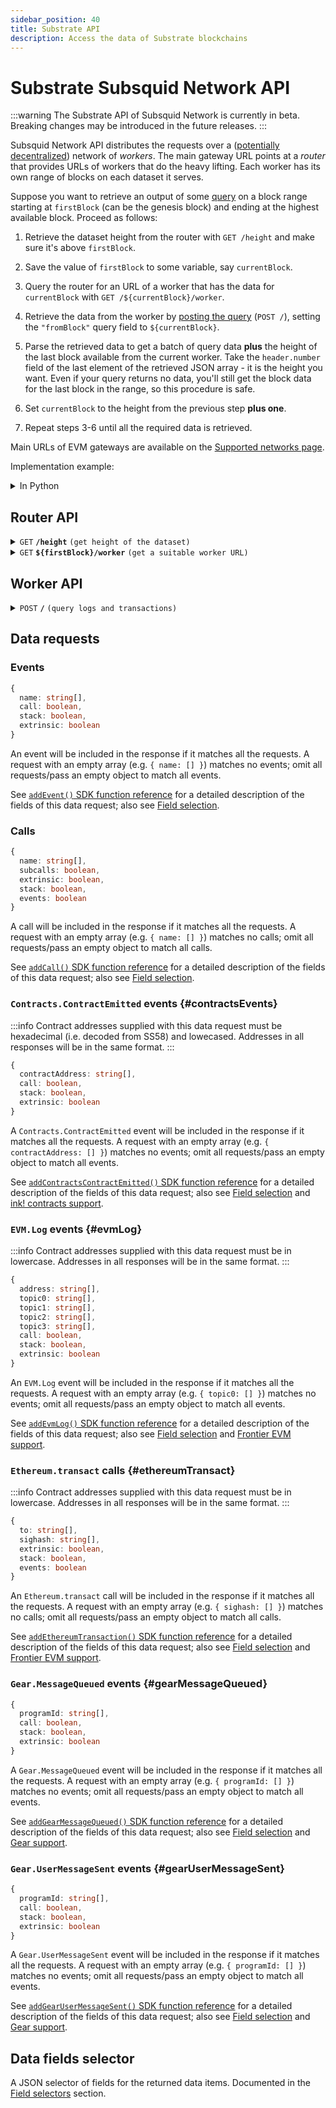 ```yaml
---
sidebar_position: 40
title: Substrate API
description: Access the data of Substrate blockchains
---
```


# Substrate Subsquid Network API

:::warning
The Substrate API of Subsquid Network is currently in beta. Breaking changes may be introduced in the future releases.
:::

Subsquid Network API distributes the requests over a ([potentially decentralized](/subsquid-network/public)) network of _workers_. The main gateway URL points at a _router_ that provides URLs of workers that do the heavy lifting. Each worker has its own range of blocks on each dataset it serves.

Suppose you want to retrieve an output of some [query](#worker-api) on a block range starting at `firstBlock` (can be the genesis block) and ending at the highest available block. Proceed as follows:

1. Retrieve the dataset height from the router with `GET /height` and make sure it's above `firstBlock`.

2. Save the value of `firstBlock` to some variable, say `currentBlock`.

3. Query the router for an URL of a worker that has the data for `currentBlock` with `GET /${currentBlock}/worker`.

4. Retrieve the data from the worker by [posting the query](#worker-api) (`POST /`), setting the `"fromBlock"` query field to `${currentBlock}`.

5. Parse the retrieved data to get a batch of query data **plus** the height of the last block available from the current worker. Take the `header.number` field of the last element of the retrieved JSON array - it is the height you want. Even if your query returns no data, you'll still get the block data for the last block in the range, so this procedure is safe.

6. Set `currentBlock` to the height from the previous step **plus one**.

7. Repeat steps 3-6 until all the required data is retrieved.

Main URLs of EVM gateways are available on the [Supported networks page](/subsquid-network/reference/substrate-networks).

Implementation example:

<details>

<summary>In Python</summary>

```python
def get_text(url: str) -> str:
    res = requests.get(url)
    res.raise_for_status()
    return res.text


def dump(
    gateway_url: str,
    query: Query,
    first_block: int,
    last_block: int
) -> None:
    assert 0 <= first_block <= last_block
    query = dict(query)  # copy query to mess with it later

    dataset_height = int(get_text(f'{gateway_url}/height'))
    next_block = first_block
    last_block = min(last_block, dataset_height)

    while next_block <= last_block:
        worker_url = get_text(f'{gateway_url}/{next_block}/worker')

        query['fromBlock'] = next_block
        query['toBlock'] = last_block
        res = requests.post(worker_url, json=query)
        res.raise_for_status()
        blocks = res.json()

        last_processed_block = blocks[-1]['header']['number']
        next_block = last_processed_block + 1
        for block in blocks:
            print(json.dumps(block))
```
Full code [here](https://gist.github.com/eldargab/2e007a293ac9f82031d023f1af581a7d).

</details>

## Router API

<details>

<summary><code>GET</code> <code><b>/height</b></code> <code>(get height of the dataset)</code></summary>

**Example response:** `20856599`.

</details>

<details>

<summary><code>GET</code> <code><b>$&#123;firstBlock&#125;/worker</b></code> <code>(get a suitable worker URL)</code></summary>

The returned worker is capable of processing `POST /` requests in which the `"fromBlock"` field is equal to `${firstBlock}`.

**Example response:** `https://rb05.sqd-archive.net/worker/query/czM6Ly9wb2xrYWRvdC00`.

</details>

## Worker API

<details>

<summary><code>POST</code> <code><b>/</b></code> <code>(query logs and transactions)</code></summary>

##### Query Fields

- **type**: `"substrate"`
- **fromBlock**: Block number to start from (inclusive).
- **toBlock**: (optional) Block number to end on (inclusive). If this is not given, the query will go on for a fixed amount of time or until it reaches the height of the dataset.
- **includeAllBlocks**: (optional) If true, Subsquid Network workers will include blocks that contain no data selected by data requests into their responses.
- **fields**: (optional) A [selector](#data-fields-selector) of data fields to retrieve. Common for all data items.
- **events**: (optional) A list of [event requests](#events).
- **calls**: (optional) A list of [call requests](#calls).
- **contractsEvents**: (optional) A list of [Contracts.ContractEmitted event requests](#contractsEvents).
- **evmLogs**: (optional) A list of [EVM.Log event requests](#evmLog).
- **ethereumTransactions**: (optional) A list of [Ethereum.transact call requests](#ethereumTransact).
- **gearMessagesQueued**: (optional) A list of [Gear.MessageQueued event requests](#gearMessageQueued).
- **gearUserMessagesSent**: (optional) A list of [Gear.UserMessageSent event requests](#gearUserMessageSent).

The response is a JSON array of per-block data items that covers a block range starting from `fromBlock`. The last block of the range is determined by the worker. You can find it by looking at the `header.number` field of the last element in the response array.

The first and the last block in the range are returned even if all data requests return no data for the range.

In most cases the returned range will not contain all the range requested by the user (i.e. the last block of the range will not be `toBlock`). To continue, [retrieve a new worker URL](#router-api) for blocks starting at the end of the current range *plus one block* and repeat the query with an updated value of `fromBlock`.

<details>

<summary>

##### Example Request
</summary>

```json
{
  "type": "substrate",
  "fromBlock": 4669000,
  "toBlock":4669010,
  "fields": {
    "event": {
      "name": true,
      "args": true
    },
    "call": {
      "name": true,
      "args": true   
    }               
  },
  "events": [
    {        
      "name": ["Balances.Transfer"] 
    }              
  ]              
}
```
Run
```bash
curl https://v2.archive.subsquid.io/network/<your-network>/4669000/worker
```
to get an URL of a worker capable of processing this query.

</details>

<details>

<summary>

##### Example Response
</summary>

Note that the last block in the range is included despite having no matching events.

```json
[
  {
    "header": {
      "number": 4669000,
      "hash": "0xa4667263922a1f71708993dc923b974bdece3a117538d3654f44ace403e6614f",
      "parentHash": "0x068d9e6dc7f3245df45a00a6a18ed1a07e64a53997f5f3f89e8b09c9db267b2b"
    },
    "events": []
  },
  {
    "header": {
      "number": 4669005,
      "hash": "0x7ae89bccf9d8a3fcb33b9310bff5d83aaf905099e32dd7766443c9b96143cde9",
      "parentHash": "0x36c515ee7a74db78a4ddee5734e8a79440e08bafd7e440886c7fcfd0d6389088"
    },
    "events": [
      {
        "index": 1,
        "extrinsicIndex": 1,
        "callAddress": [],
        "name": "Balances.Transfer",
        "args": [
          "0x3a7b188d341fcd76ffdc8e684ac26c1e0720e35ca01b3f7c2308c3bde14571c2",
          "0x8cdbbe675b1ea872e9f4b1d1f7258c3757b4247ef4e4d8f5d3a600d2a6dc7e59",
          "378293330000"
        ]
      }
    ]
  },
  {
    "header": {
      "number": 4669010,
      "hash": "0xbfd4448702ab2def722c6638c3d2062b7ca2cd62f71801ab467b1484bcb259a6",
      "parentHash": "0x5cb9bfcd169b9cacfa8f3b58212c151fc69e5cadf661162cd88f221888420942"
    },
    "events": []
  }
]
```
</details>

</details>

## Data requests

### Events

```ts
{
  name: string[],
  call: boolean,
  stack: boolean,
  extrinsic: boolean
}
```

An event will be included in the response if it matches all the requests. A request with an empty array (e.g. `{ name: [] }`) matches no events; omit all requests/pass an empty object to match all events.

See [`addEvent()` SDK function reference](/sdk/reference/processors/substrate-batch/data-requests/#events) for a detailed description of the fields of this data request; also see [Field selection](/sdk/reference/processors/substrate-batch/field-selection).

### Calls

```ts
{
  name: string[],
  subcalls: boolean,
  extrinsic: boolean,
  stack: boolean,
  events: boolean
}
```

A call will be included in the response if it matches all the requests. A request with an empty array (e.g. `{ name: [] }`) matches no calls; omit all requests/pass an empty object to match all calls.

See [`addCall()` SDK function reference](/sdk/reference/processors/substrate-batch/data-requests/#calls) for a detailed description of the fields of this data request; also see [Field selection](/sdk/reference/processors/substrate-batch/field-selection).

### `Contracts.ContractEmitted` events {#contractsEvents}

:::info
Contract addresses supplied with this data request must be hexadecimal (i.e. decoded from SS58) and lowecased. Addresses in all responses will be in the same format.
:::

```ts
{
  contractAddress: string[],
  call: boolean,
  stack: boolean,
  extrinsic: boolean
}
```

A `Contracts.ContractEmitted` event will be included in the response if it matches all the requests. A request with an empty array (e.g. `{ contractAddress: [] }`) matches no events; omit all requests/pass an empty object to match all events.

See [`addContractsContractEmitted()` SDK function reference](/sdk/reference/processors/substrate-batch/data-requests/#addcontractscontractemitted) for a detailed description of the fields of this data request; also see [Field selection](/sdk/reference/processors/substrate-batch/field-selection) and [ink! contracts support](/sdk/resources/substrate/ink).

### `EVM.Log` events {#evmLog}

:::info
Contract addresses supplied with this data request must be in lowercase. Addresses in all responses will be in the same format.
:::

```ts
{
  address: string[],
  topic0: string[],
  topic1: string[],
  topic2: string[],
  topic3: string[],
  call: boolean,
  stack: boolean,
  extrinsic: boolean
}
```
An `EVM.Log` event will be included in the response if it matches all the requests. A request with an empty array (e.g. `{ topic0: [] }`) matches no events; omit all requests/pass an empty object to match all events.

See [`addEvmLog()` SDK function reference](/sdk/reference/processors/substrate-batch/data-requests/#addevmlog) for a detailed description of the fields of this data request; also see [Field selection](/sdk/reference/processors/substrate-batch/field-selection) and [Frontier EVM support](/sdk/resources/substrate/frontier-evm).

### `Ethereum.transact` calls {#ethereumTransact}

:::info
Contract addresses supplied with this data request must be in lowercase. Addresses in all responses will be in the same format.
:::

```ts
{
  to: string[],
  sighash: string[],
  extrinsic: boolean,
  stack: boolean,
  events: boolean
}
```

An `Ethereum.transact` call will be included in the response if it matches all the requests. A request with an empty array (e.g. `{ sighash: [] }`) matches no calls; omit all requests/pass an empty object to match all calls.

See [`addEthereumTransaction()` SDK function reference](/sdk/reference/processors/substrate-batch/data-requests/#addethereumtransaction) for a detailed description of the fields of this data request; also see [Field selection](/sdk/reference/processors/substrate-batch/field-selection) and [Frontier EVM support](/sdk/resources/substrate/frontier-evm).

### `Gear.MessageQueued` events {#gearMessageQueued}

```ts
{
  programId: string[],
  call: boolean,
  stack: boolean,
  extrinsic: boolean
}
```

A `Gear.MessageQueued` event will be included in the response if it matches all the requests. A request with an empty array (e.g. `{ programId: [] }`) matches no events; omit all requests/pass an empty object to match all events.

See [`addGearMessageQueued()` SDK function reference](/sdk/reference/processors/substrate-batch/data-requests/#addgearmessagequeued) for a detailed description of the fields of this data request; also see [Field selection](/sdk/reference/processors/substrate-batch/field-selection) and [Gear support](/sdk/resources/substrate/gear).

### `Gear.UserMessageSent` events {#gearUserMessageSent}

```ts
{
  programId: string[],
  call: boolean,
  stack: boolean,
  extrinsic: boolean
}
```

A `Gear.UserMessageSent` event will be included in the response if it matches all the requests. A request with an empty array (e.g. `{ programId: [] }`) matches no events; omit all requests/pass an empty object to match all events.

See [`addGearUserMessageSent()` SDK function reference](/sdk/reference/processors/substrate-batch/data-requests/#addgearusermessagesent) for a detailed description of the fields of this data request; also see [Field selection](/sdk/reference/processors/substrate-batch/field-selection) and [Gear support](/sdk/resources/substrate/gear).

## Data fields selector

A JSON selector of fields for the returned data items. Documented in the [Field selectors](/sdk/reference/processors/substrate-batch/field-selection/#data-item-types-and-field-selectors) section.
